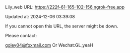 Lily_web URL: https://222f-61-165-102-156.ngrok-free.app

Updated at: 2024-12-06 03:39:08

If you cannot open this URL, the server might be down.

Please contact: 

goley04@foxmail.com Or Wechat:GL_yeaH